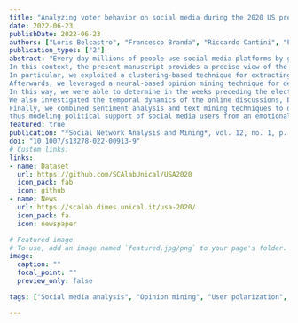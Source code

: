 ```yaml
---
title: "Analyzing voter behavior on social media during the 2020 US presidential election campaign"
date: 2022-06-23
publishDate: 2022-06-23
authors: ["Loris Belcastro", "Francesco Branda", "Riccardo Cantini", "Fabrizio Marozzo", "Domenico Talia", "Paolo Trunfio"]
publication_types: ["2"]
abstract: "Every day millions of people use social media platforms by generating a very large amount of opinion-rich data, which can be exploited to extract valuable information about human dynamics and behaviors.
In this context, the present manuscript provides a precise view of the 2020 US presidential election by jointly applying topic discovery, opinion mining, and emotion analysis techniques on social media data.
In particular, we exploited a clustering-based technique for extracting the main discussion topics and monitoring their weekly impact on social media conversation. 
Afterwards, we leveraged a neural-based opinion mining technique for determining the political orientation of social media users by analyzing the posts they published. 
In this way, we were able to determine in the weeks preceding the election day which candidate or party public opinion is most in favor of. 
We also investigated the temporal dynamics of the online discussions, by studying how users' publishing behavior is related to their political alignment. 
Finally, we combined sentiment analysis and text mining techniques to discover the relationship between the user polarity and sentiment expressed referring to the different candidates, 
thus modeling political support of social media users from an emotional viewpoint."
featured: true
publication: "*Social Network Analysis and Mining*, vol. 12, no. 1, p. 83, 2022"
doi: "10.1007/s13278-022-00913-9"
# Custom links:
links:
- name: Dataset
  url: https://github.com/SCAlabUnical/USA2020
  icon_pack: fab
  icon: github
- name: News
  url: https://scalab.dimes.unical.it/usa-2020/
  icon_pack: fa
  icon: newspaper

# Featured image
# To use, add an image named `featured.jpg/png` to your page's folder. 
image:
  caption: ""
  focal_point: ""
  preview_only: false

tags: ["Social media analysis", "Opinion mining", "User polarization", "Sentiment analysis", "Political events"]

---
```

